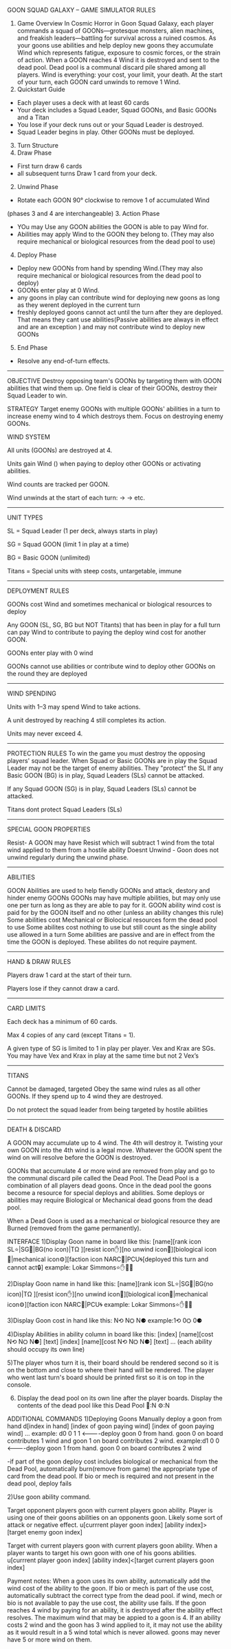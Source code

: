 

GOON SQUAD GALAXY – GAME SIMULATOR RULES

1. Game Overview
In Cosmic Horror in Goon Squad Galaxy, each player commands a squad of GOONs—grotesque monsters, alien machines, and freakish leaders—battling for survival across a ruined cosmos.
 As your goons use abilities and help deploy new goons they accumulate Wind which represents fatigue, exposure to cosmic forces, or the strain of action.
 When a GOON reaches 4 Wind it is destroyed and sent to the dead pool. Dead pool is a communal discard pile shared among all players. Wind is everything: your cost, your limit, your death.
At the start of your turn, each GOON card unwinds to remove 1 Wind.
2. Quickstart Guide
- Each player uses a deck with at least 60 cards
- Your deck includes a Squad Leader, Squad GOONs, and Basic GOONs and a Titan
- You lose if your deck runs out or your Squad Leader is destroyed.
- Squad Leader begins in play. Other GOONs must be deployed. 
3. Turn Structure
1. Draw Phase
- First turn draw 6 cards
- all subsequent turns Draw 1 card from your deck.
 
2. Unwind Phase
- Rotate each GOON 90° clockwise to remove 1 of accumulated Wind 
 
 (phases 3 and 4 are interchangeable)
3. Action Phase
- YOu may Use any GOON abilities the GOON is able to  pay Wind for.
- Abilities may apply Wind to the GOON they belong to. (They may also require mechanical or biological resources from the dead pool to use)
 
4. Deploy Phase
- Deploy new GOONs from hand by spending Wind.(They may also require mechanical or biological resources from the dead pool to deploy)
- GOONs enter play at 0 Wind.
- any goons in play can contribute wind for deploying new goons as long as they werent deployed in the current turn
- freshly deployed goons cannot act until the turn after they are deployed. That means they cant use abilities(Passive abilities are always in effect and are an exception ) and may not contribute wind to deploy new GOONs
 
5. End Phase
- Resolve any end-of-turn effects.



-------
OBJECTIVE
Destroy opposing team's GOONs by targeting them with GOON abilities that wind them up. One field is clear of their GOONs,  destroy their Squad Leader to win.

STRATEGY
Target enemy GOONs with multiple GOONs' abilities in a turn to increase enemy wind to 4 which destroys them. Focus on destroying enemy GOONs.

WIND SYSTEM


All units (GOONs) are destroyed at 4.


Units gain Wind () when paying to deploy other GOONs or activating abilities.


Wind counts are tracked per GOON.


Wind unwinds at the start of each turn:  →  →  etc.


-------



UNIT TYPES


SL = Squad Leader (1 per deck, always starts in play)


SG = Squad GOON (limit 1 in play at a time)


BG = Basic GOON (unlimited)


Titans = Special units with steep costs, untargetable, immune


-------



DEPLOYMENT RULES

GOONs cost Wind and sometimes mechanical or biological resources to deploy

Any GOON (SL, SG, BG but NOT Titants) that has been in play for a full turn can pay Wind to contribute to paying the deploy wind cost for another GOON. 

GOONs enter play with 0 wind

GOONs cannot use abilities or contribute wind to deploy other GOONs on the round they are deployed


-------



WIND SPENDING


Units with 1–3 may spend Wind to take actions.


A unit destroyed by reaching 4 still completes its action.


Units may never exceed 4.



-------


PROTECTION RULES
To win the game you must destroy the opposing players' squad leader. When Squad or Basic GOONs are in play the Squad Leader may not be the target of enemy abilities. They "protect” the SL
If any Basic GOON (BG) is in play, Squad Leaders (SLs) cannot be attacked.


If any Squad GOON (SG) is in play, Squad Leaders (SLs) cannot be attacked.


Titans dont protect Squad Leaders (SLs)

-------

SPECIAL GOON PROPERTIES

Resist- A GOON may have Resist which will subtract 1 wind from the total wind applied to them from a hostile ability
Doesnt Unwind - Goon does not unwind regularly during the unwind phase. 


-------



ABILITIES

GOON Abilities are used to help fiendly GOONs and attack, destory and hinder enemy GOONs
GOONs may have multiple abilities, but may only use one per turn as long as they are able to pay for it.
GOON ability wind cost is paid for by the GOON itself and no other (unless an ability changes this rule)
Some abilities cost Mechanical or Biolocical resources form the dead pool to use
Some abilites cost nothing to use but still count as the single ability use allowed in a turn
Some abilities are passive and are in effect from the time the GOON is deployed. These abilites do not require payment. 



-------



HAND & DRAW RULES


Players draw 1 card at the start of their turn.


Players lose if they cannot draw a card.


-------



CARD LIMITS


Each deck has a minimum of 60 cards.


Max 4 copies of any card (except Titans = 1).


A given type of SG is limited to 1 in play per player. Vex and Krax are SGs. You may have Vex and Krax in play at the same time but not 2 Vex’s


-------



TITANS


Cannot be damaged, targeted
Obey the same wind rules as all other GOONs. If they spend up to 4 wind they are destroyed.


Do not protect the squad leader from being targeted by hostile abilities


-------


DEATH & DISCARD

A GOON may accumulate up to 4 wind. The 4th will destroy it. Twisting your own GOON into the 4th wind is a legal move. Whatever the GOON spent the wind on will resolve before the GOON is destroyed. 

GOONs that accumulate 4 or more wind are removed from play and go to the communal discard pile called the Dead Pool. The Dead Pool is a combination of all players dead goons.
Once in the dead pool the goons become a resource for special deploys and abilities. Some deploys or abilities may require Biological or Mechanical dead goons from the dead pool.

When a Dead Goon is used as a mechanical or biological resource they are Burned (removed from the game permanently).



INTERFACE
1)Display Goon name in board like this:
[name][rank icon SL⭐|SG🔶|BG(no icon)|TΩ ][resist icon✋][no unwind icon🚫][biological icon🥩|mechanical icon⚙️][faction icon NARC🚨|PCU🌀[deployed this turn and cannot act🔒]
example: Lokar Simmons⭐✋🥩🚨

2)Display Goon name in hand like this:
[name][rank icon SL⭐|SG🔶|BG(no icon)|TΩ ][resist icon✋][no unwind icon🚫][biological icon🥩|mechanical icon⚙️][faction icon NARC🚨|PCU🌀
example: Lokar Simmons⭐✋🥩🚨

3)Display Goon cost in hand like this:
N⟲ N⛭ N⚈
example:1⟲ 0⛭ 0⚈

4)Display Abilities in ability column in board like this:
[index] [name][cost N⟲ N⛭ N⚈] [text]
[index] [name][cost N⟲ N⛭ N⚈] [text]
...
(each ability should occupy its own line)

5)The player whos turn it is, their board should be rendered second so it is on the bottom and close to where their hand will be rendered. The player who went last turn's board should be printed first so it is on top in the console. 

6) Display the dead pool on its own line after the player boards. Display the contents of the dead pool like this
Dead Pool 🥩:N ⚙️:N

ADDITIONAL COMMANDS
1)Deploying Goons
Manually deploy a goon from hand
d[index in hand] [index of goon paying wind] [index of goon paying wind] ...
example: d0 0 1 1  <----deploy goon 0 from hand. goon 0 on board contributes 1 wind and goon 1 on board contributes 2 wind.
example:d1 0 0 <----deploy goon 1 from hand. goon 0 on board contributes 2 wind

-if part of the goon deploy cost includes biological or mechanical from the Dead Pool, automatically burn(remove from game) the appropriate type of card from the dead pool. If bio or mech is required and not present in the dead pool, deploy fails

2)Use goon ability command.

Target opponent players goon with current players goon ability. Player is using one of their goons abilities on an opponents goon. Likely some sort of attack or negative effect.
u[currrent player goon index] [ability index]>[target enemy goon index]

Target with current players goon with current players goon ability. When a player wants to target his own goon with one of his goons abilities.
u[currrent player goon index] [ability index]<[target current players goon index]

Payment notes:
When a goon uses its own ability, automatically add the wind cost of the ability to the goon. If bio or mech is part of the use cost, automatically subtract the correct type from the dead pool. if wind, mech or bio is not available to pay the use cost, the ability use fails. If the goon reaches 4 wind by paying for an ability, it is destroyed after the ability effect resolves. The maximum wind that may be appied to a goon is 4. If an ability costs 2 wind and the goon has 3 wind applied to it, it may not use the ability as it would result in a 5 wind total which is never allowed. goons may never have 5 or more wind on them.









